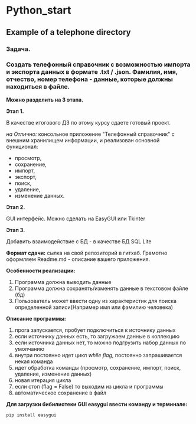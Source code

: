 # **Python_start**
## Example of a telephone directory

### **Задача.** 
### Создать телефонный справочник с возможностью импорта и экспорта данных в формате .txt / .json. Фамилия, имя, отчество, номер телефона - данные, которые должны находиться в файле. 

>
**Можно разделить на 3 этапа.**

**Этап 1.**

В качестве итогового ДЗ по этому курсу сдаете готовый проект.

*на Отлично:* консольное приложение "Телефонный справочник" с внешним хранилищем информации, 
и реализован основной функционал:
- просмотр, 
- сохранение, 
- импорт,
- экспорт,
- поиск, 
- удаление, 
- изменение данных.

**Этап 2.**

GUI интерфейс.
Можно сделать на EasyGUI или Tkinter

**Этап 3.**

Добавить взаимодействие с БД - в качестве БД SQL Lite

**Формат сдачи:**
сылка на свой репозиторий в гитхаб. Грамотно оформляем Readme.md - описание вашего приложения.
>
**Особенности реализации:**
1. Программа должна выводить данные 
2. Программа должна сохранять/изменять данные в текстовом файле (бд)
3. Пользователь может ввести одну из характеристик для поиска определенной записи(Например имя или фамилию человека)
>
**Описание программы:**
1. прога запускается, пробует подключиться к источнику данных
2. если источнику данных есть, то загружаем данные в коллекцию
3. если источника данных нет, то можно подгрузить набор данных по умолчанию
4. внутри постоянно идет цикл *while flag*, постоянно запрашивается некая команда
5. идет обработка команды (просмотр, сохранение, импорт, поиск, удаление, изменение данных)
6. новая итерация цикла
7. если стоп (flag = False) то выходим из цикла и программы
8. автоматическое сохранение в файл
>

**Для загрузки бибилиотеки GUI easygui ввести команду и терминале:**
```sh
pip install easygui
```
